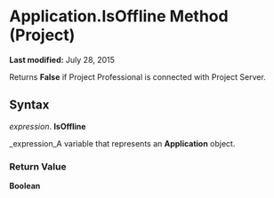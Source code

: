 
# Application.IsOffline Method (Project)

 **Last modified:** July 28, 2015

Returns  **False** if Project Professional is connected with Project Server.

## Syntax

 _expression_. **IsOffline**

 _expression_A variable that represents an  **Application** object.


### Return Value

 **Boolean**

